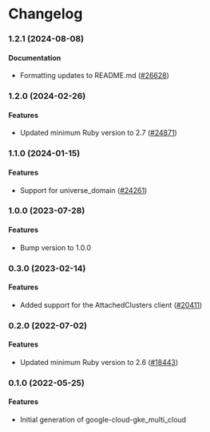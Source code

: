 # Changelog

### 1.2.1 (2024-08-08)

#### Documentation

* Formatting updates to README.md ([#26628](https://github.com/googleapis/google-cloud-ruby/issues/26628)) 

### 1.2.0 (2024-02-26)

#### Features

* Updated minimum Ruby version to 2.7 ([#24871](https://github.com/googleapis/google-cloud-ruby/issues/24871)) 

### 1.1.0 (2024-01-15)

#### Features

* Support for universe_domain ([#24261](https://github.com/googleapis/google-cloud-ruby/issues/24261)) 

### 1.0.0 (2023-07-28)

#### Features

* Bump version to 1.0.0 

### 0.3.0 (2023-02-14)

#### Features

* Added support for the AttachedClusters client ([#20411](https://github.com/googleapis/google-cloud-ruby/issues/20411)) 

### 0.2.0 (2022-07-02)

#### Features

* Updated minimum Ruby version to 2.6 ([#18443](https://github.com/googleapis/google-cloud-ruby/issues/18443)) 

### 0.1.0 (2022-05-25)

#### Features

* Initial generation of google-cloud-gke_multi_cloud
